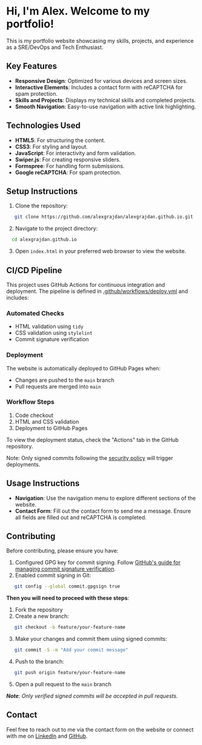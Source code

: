 # Hi, I'm Alex. Welcome to my portfolio!

This is my portfolio website showcasing my skills, projects, and experience as a SRE/DevOps and Tech Enthusiast.

## Key Features
- **Responsive Design**: Optimized for various devices and screen sizes.
- **Interactive Elements**: Includes a contact form with reCAPTCHA for spam protection.
- **Skills and Projects**: Displays my technical skills and completed projects.
- **Smooth Navigation**: Easy-to-use navigation with active link highlighting.

## Technologies Used
- **HTML5**: For structuring the content.
- **CSS3**: For styling and layout.
- **JavaScript**: For interactivity and form validation.
- **Swiper.js**: For creating responsive sliders.
- **Formspree**: For handling form submissions.
- **Google reCAPTCHA**: For spam protection.

## Setup Instructions
1. Clone the repository:
```sh
   git clone https://github.com/alexgrajdan/alexgrajdan.github.io.git
```
2. Navigate to the project directory:
 ```sh
   cd alexgrajdan.github.io
```
3. Open `index.html` in your preferred web browser to view the website.

## CI/CD Pipeline

This project uses GitHub Actions for continuous integration and deployment. The pipeline is defined in [.github/workflows/deploy.yml](.github/workflows/deploy.yml) and includes:

### Automated Checks
- HTML validation using `tidy`
- CSS validation using `stylelint`
- Commit signature verification

### Deployment
The website is automatically deployed to GitHub Pages when:
- Changes are pushed to the `main` branch
- Pull requests are merged into `main`

### Workflow Steps
1. Code checkout
2. HTML and CSS validation
3. Deployment to GitHub Pages

To view the deployment status, check the "Actions" tab in the GitHub repository.

Note: Only signed commits following the [security policy](SECURITY.md) will trigger deployments.

## Usage Instructions
- **Navigation**: Use the navigation menu to explore different sections of the website.
- **Contact Form**: Fill out the contact form to send me a message. Ensure all fields are filled out and reCAPTCHA is completed.

## Contributing
Before contributing, please ensure you have:
1. Configured GPG key for commit signing. Follow [GitHub's guide for managing commit signature verification](https://docs.github.com/en/authentication/managing-commit-signature-verification/about-commit-signature-verification).
2. Enabled commit signing in Git:
```sh
   git config --global commit.gpgsign true
```
**Then you will need to proceed with these steps**:
1. Fork the repository
2. Create a new branch:
```sh
   git checkout -b feature/your-feature-name
```
3. Make your changes and commit them using signed commits:
```sh
   git commit -S -m "Add your commit message"
```
4. Push to the branch:
```sh
   git push origin feature/your-feature-name
```
5. Open a pull request to the `main` branch

***Note***: *Only verified signed commits will be accepted in pull requests.*

## Contact
Feel free to reach out to me via the contact form on the website or connect with me on [LinkedIn](https://www.linkedin.com/in/alexandru-grăjdan-542a29205) and [GitHub](https://github.com/alexgrajdan).